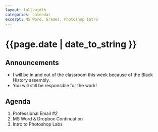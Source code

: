 ```yaml
---
layout: full-width
categories: calendar
excerpt: MS Word, Grades, Photoshop Intro
---
```

# {{page.date | date_to_string }} #

## Announcements ##

* I will be in and out of the classroom this week because of the Black History assembly.
* You will still be responsible for the work!


## Agenda ##
1.  Professional Email #2
2.  MS Word & Dropbox Continuation
3.  Intro to Photoshop Labs


